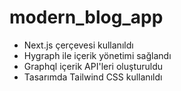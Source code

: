 # modern_blog_app

- Next.js çerçevesi kullanıldı
- Hygraph ile içerik yönetimi sağlandı
- Graphql içerik API'leri oluşturuldu
- Tasarımda Tailwind CSS kullanıldı
